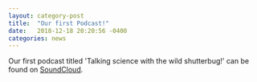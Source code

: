 ```yaml
---
layout: category-post
title:  "Our first Podcast!"
date:   2018-12-18 20:20:56 -0400
categories: news
---
```

Our first podcast titled 'Talking science with the wild shutterbug!' can be found on [SoundCloud][s1e1].

[s1e1]: https://soundcloud.com/scikick-club/talking-science-with-the-wild-shutterbug
